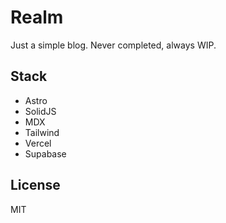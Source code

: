 # Realm

Just a simple blog. Never completed, always WIP.

## Stack

- Astro
- SolidJS
- MDX
- Tailwind
- Vercel
- Supabase

## License

MIT
